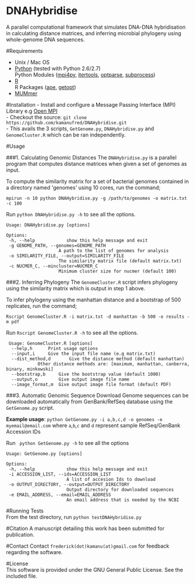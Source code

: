 # DNAHybridise
 A parallel computational framework that simulates DNA-DNA hybridisation in calculating distance matrices, and inferring microbial phylogeny using whole-genome DNA sequences.   
   

#Requirements
- Unix / Mac OS 
- [Python](http://www.python.org/) (tested with Python 2.6/2.7)   
 Python Modules ([mpi4py](https://code.google.com/p/mpi4py/), [itertools](http://docs.python.org/2/library/itertools.html), [optparse](http://docs.python.org/2/library/optparse.html), [subprocess](http://docs.python.org/2/library/subprocess.html))
- [R](http://www.r-project.org/)   
R Packages ([ape](http://cran.r-project.org/web/packages/ape/), [getopt](http://cran.r-project.org/web/packages/getopt/index.html))
- [MUMmer](http://mummer.sourceforge.net/)  
 
#Installation
\- Install and configure a Message Passing Interface (MPI) Library e.g [Open MPI](http://www.open-mpi.org/)      
\- Checkout the source: `git clone https://github.com/kamanufred/DNAHybridise.git`   
\- This avails the 3 scripts, `GetGenome.py`, `DNAHybridise.py` and `GenomeCluster.R`  which can be ran independently.  
     
#Usage

###1. Calculating Genomic Distances
The `DNAHybridise.py` is a parallel program that computes distance matrices when given a set of genomes as input.  

To compute the similarity matrix for a set of bacterial genomes contained in a directory named 'genomes' using 10 cores, run the command;  
   
`mpirun -n 10 python DNAHybridise.py -g /path/to/genomes -o matrix.txt -c 100`

 Run `python DNAHybridise.py -h` to see all the options.    

    Usage: DNAHybridise.py [options]

    Options:
     -h, --help            show this help message and exit
     -g GENOME_PATH, --genomes=GENOME_PATH
                        A path to the list of genomes for analysis
     -o SIMILARITY_FILE, --output=SIMILARITY_FILE
                        The similarity matrix file (default matrix.txt)
     -c NUCMER_C, --mincluster=NUCMER_C
                        Minimum cluster size for nucmer (default 100)


###2. Inferring Phylogeny
The `GenomeCluster.R` script infers phylogeny using the similarity matrix which is output in step 1 above.

To infer phylogeny using the manhattan distance and a bootstrap of 500 replicates, run the command;  

   `Rscript GenomeCluster.R -i matrix.txt -d manhattan -b 500 -o results -m pdf `

 Run `Rscript GenomeCluster.R -h` to see all the options.  
 
     Usage: GenomeCluster.R [options]
	  --help,h		Print usage options
	  --input,i		Give the input file name (e.g matrix.txt)
	  --dist_method,d		Give the distance method (default manhattan)
				Other distance methods are: [maximum, manhattan, canberra, binary, minkowski]
	  --bootstrap,b		Give the bootstrap value (default 1000)
	  --output,o		Give output image file name
	  --image_format,m	Give output image file format (default PDF)

  

###3. Automatic Genomic Sequence Download
Genome sequences can be  downloaded automatically from GenBank/RefSeq database using the `GetGenome.py` script.   

__Example usage__: `python GetGenome.py -i a,b,c,d -o genomes -e myemail@email.com`
where `a`,`b`,`c` and `d` represent sample RefSeq/GenBank Accession IDs
    
   Run ` python GetGenome.py -h` to see all the options    

    Usage: GetGenome.py [options]

    Options:
     -h, --help            show this help message and exit
     -i ACCESSION_LIST, --ids=ACCESSION_LIST
                           A list of accesion Ids to download
     -o OUTPUT_DIRECTORY, --output=OUTPUT_DIRECTORY
                           Output directory for downloaded sequences
     -e EMAIL_ADDRESS, --email=EMAIL_ADDRESS
                           An email address that is needed by the NCBI   


#Running Tests    
From the test directory, run `python testDNAHybridise.py`   

#Citation
A manuscript detailing this work has been submitted for publication.   

#Contact
Contact `frederick(dot)kamanu(at)gmail.com` for feedback regarding the software.  

#License    
This software is provided under the GNU General Public License. See the included file.